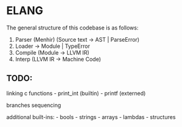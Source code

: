 # ELANG

The general structure of this codebase is as follows:

1. Parser (Menhir) (Source text -> AST | ParseError)
1. Loader -> Module | TypeError
1. Compile (Module -> LLVM IR)
1. Interp (LLVM IR -> Machine Code)

## TODO:

linking c functions
    - print_int (builtin)
    - printf (externed)

branches
sequencing

additional built-ins:
    - bools
    - strings
    - arrays
    - lambdas
    - structures